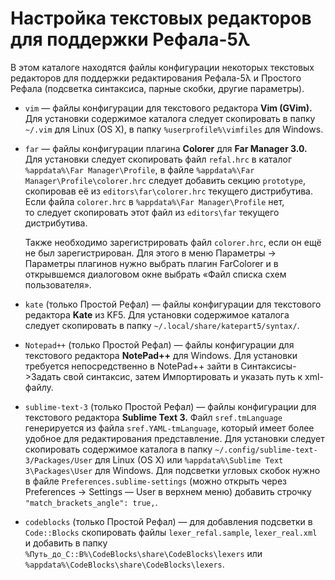Настройка текстовых редакторов для поддержки Рефала-5λ
======================================================

В этом каталоге находятся файлы конфигурации некоторых текстовых редакторов
для поддержки редактирования Рефала-5λ и Простого Рефала (подсветка синтаксиса,
парные скобки, другие параметры).

* `vim` — файлы конфигурации для текстового редактора **Vim (GVim).**
  Для установки содержимое каталога следует скопировать в папку `~/.vim` для
  Linux (OS X), в папку `%userprofile%\vimfiles` для Windows.

* `far` — файлы конфигурации плагина **Colorer** для **Far Manager 3.0.**
  Для установки следует скопировать файл `refal.hrc`
  в каталог `%appdata%\Far Manager\Profile`,
  в файле `%appdata%\Far Manager\Profile\colorer.hrc` следует добавить секцию
  `prototype`, скопировав её из `editors\far\colorer.hrc` текущего
  дистрибутива. Если файла `colorer.hrc` в `%appdata%\Far Manager\Profile` нет,
  то следует скопировать этот файл из `editors\far` текущего дистрибутива.

  Также необходимо зарегистрировать файл `colorer.hrc`, если он ещё не был
  зарегистрирован. Для этого в меню Параметры → Параметры плагинов
  нужно выбрать плагин FarColorer и в открывшемся диалоговом окне выбрать
  «Файл списка схем пользователя».

* `kate` (только Простой Рефал) — файлы конфигурации для текстового редактора
   **Kate** из KF5. Для установки содержимое каталога следует скопировать
   в папку `~/.local/share/katepart5/syntax/`.

* `Notepad++` (только Простой Рефал) — файлы конфигурации для текстового
  редактора **NotePad++** для Windows. Для установки требуется непосредственно
  в NotePad++ зайти в Синтаксисы->Задать свой синтаксис, затем Импортировать
  и указать путь к xml-файлу.

* `sublime-text-3` (только Простой Рефал) — файлы конфигурации для текстового
  редактора **Sublime Text 3.**
  Файл `sref.tmLanguage` генерируется из файла `sref.YAML-tmLanguage`, который
  имеет более удобное для редактирования представление.
  Для установки следует скопировать содержимое каталога в папку
  `~/.config/sublime-text-3/Packages/User` для Linux (OS X) или
  `%appdata%\Sublime Text 3\Packages\User` для Windows.
  Для подсветки угловых скобок нужно в файле `Preferences.sublime-settings`
  (можно открыть через Preferences → Settings — User в верхнем меню) добавить
  строчку `"match_brackets_angle": true,`.

* `codeblocks` (только Простой Рефал) — для добавления подсветки в `Code::Blocks`
  скопировать файлы `lexer_refal.sample`, `lexer_real.xml` и добавить в папку
  `%Путь_до_C::B%\CodeBlocks\share\CodeBlocks\lexers` или
  `%appdata%\CodeBlocks\share\CodeBlocks\lexers`.
